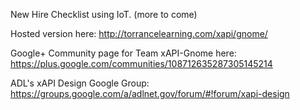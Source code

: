 New Hire Checklist using IoT.
(more to come)

Hosted version here:
http://torrancelearning.com/xapi/gnome/

Google+ Community page for Team xAPI-Gnome here:
https://plus.google.com/communities/108712635287305145214

ADL's xAPI Design Google Group:
https://groups.google.com/a/adlnet.gov/forum/#!forum/xapi-design